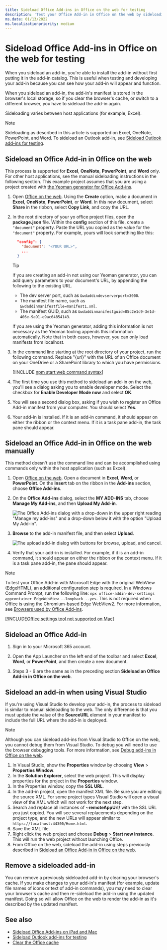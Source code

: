 ```yaml
---
title: Sideload Office Add-ins in Office on the web for testing
description: 'Test your Office Add-in in Office on the web by sideloading.'
ms.date: 01/13/2022
ms.localizationpriority: medium
---
```


# Sideload Office Add-ins in Office on the web for testing

When you sideload an add-in, you're able to install the add-in without first putting it in the add-in catalog. This is useful when testing and developing your add-in because you can see how your add-in will appear and function.

When you sideload an add-in, the add-in's manifest is stored in the browser's local storage, so if you clear the browser's cache, or switch to a different browser, you have to sideload the add-in again.

Sideloading varies between host applications (for example, Excel).

> [!NOTE]
> Sideloading as described in this article is supported on Excel, OneNote, PowerPoint, and Word. To sideload an Outlook add-in, see [Sideload Outlook add-ins for testing](../outlook/sideload-outlook-add-ins-for-testing.md).

## Sideload an Office Add-in in Office on the web

This process is supported for **Excel**, **OneNote**, **PowerPoint**, and **Word** only. For other host applications, see the manual sideloading instructions in the following section. This example project assumes that you are using a project created with [the Yeoman generator for Office Add-ins](https://github.com/OfficeDev/generator-office).

1. Open [Office on the web](https://office.live.com/). Using the **Create** option, make a document in **Excel**, **OneNote**, **PowerPoint**, or **Word**. In this new document, select **Share** in the ribbon, select **Copy Link**, and copy the URL.

1. In the root directory of your yo office project files, open the **package.json** file. Within the **config** section of this file, create a `"document"` property. Paste the URL you copied as the value for the `"document"` property. For example, yours will look something like this:

    ```json
      "config": {
        "document": "<YOUR URL>",
        ...
      }
    ```

    > [!TIP]
    > If you are creating an add-in not using our Yeoman generator, you can add query parameters to your document's URL, by appending the following to the existing URL.
    >
    > - The dev server port, such as `&wdaddindevserverport=3000`.
    > - The manifest file name, such as `&wdaddinmanifestfile=manifest1.xml`.
    > - The manifest GUID, such as `&wdaddinmanifestguid=05c2e1c9-3e1d-406e-9a91-e9ac64854143`.
    >
    > If you are using the Yeoman generator, adding this information is not necessary as the Yeoman tooling appends this information automatically.
    > Note that in both cases, however, you can only load manifests from localhost.

1. In the command line starting at the root directory of your project, run the following command. Replace "{url}" with the URL of an Office document on your OneDrive or a SharePoint library to which you have permissions.

    [!INCLUDE [npm start:web command syntax](../includes/start-web-sideload-instructions.md)]

1. The first time you use this method to sideload an add-in on the web, you'll see a dialog asking you to enable developer mode. Select the checkbox for **Enable Developer Mode now** and select **OK**.

1. You will see a second dialog box, asking if you wish to register an Office Add-in manifest from your computer. You should select **Yes**.

1. Your add-in is installed. If it is an add-in command, it should appear on either the ribbon or the context menu. If it is a task pane add-in, the task pane should appear.

## Sideload an Office Add-in in Office on the web manually

This method doesn't use the command line and can be accomplished using commands only within the host application (such as Excel).

1. Open [Office on the web](https://office.live.com/). Open a document in **Excel**, **Word**, or **PowerPoint**. On the **Insert** tab on the ribbon in the **Add-ins** section, choose **Office Add-ins**.

1. On the **Office Add-ins** dialog, select the **MY ADD-INS** tab, choose **Manage My Add-ins**, and then **Upload My Add-in**.

    ![The Office Add-ins dialog with a drop-down in the upper right reading "Manage my add-ins" and a drop-down below it with the option "Upload My Add-in".](../images/office-add-ins-my-account.png)

1. **Browse** to the add-in manifest file, and then select **Upload**.

    ![The upload add-in dialog with buttons for browse, upload, and cancel.](../images/upload-add-in.png)

1. Verify that your add-in is installed. For example, if it is an add-in command, it should appear on either the ribbon or the context menu. If it is a task pane add-in, the pane should appear.

> [!NOTE]
> To test your Office Add-in with Microsoft Edge with the original WebView (EdgeHTML), an additional configuration step is required. In a Windows Command Prompt, run the following line: `npx office-addin-dev-settings appcontainer EdgeWebView --loopback --yes`. This is not required when Office is using the Chromium-based Edge WebView2. For more information, see [Browsers used by Office Add-ins](../concepts/browsers-used-by-office-web-add-ins.md).

[!INCLUDE[Office settings tool not supported on Mac](../includes/tool-nonsupport-mac-note.md)]

## Sideload an Office Add-in

1. Sign in to your Microsoft 365 account.

1. Open the App Launcher on the left end of the toolbar and select **Excel**, **Word**, or **PowerPoint**, and then create a new document.

1. Steps 3 - 6 are the same as in the preceding section **Sideload an Office Add-in in Office on the web**.

## Sideload an add-in when using Visual Studio

If you're using Visual Studio to develop your add-in, the process to sideload is similar to manual sideloading to the web. The only difference is that you must update the value of the **SourceURL** element in your manifest to include the full URL where the add-in is deployed.

> [!NOTE]
> Although you can sideload add-ins from Visual Studio to Office on the web, you cannot debug them from Visual Studio. To debug you will need to use the browser debugging tools. For more information, see [Debug add-ins in Office on the web](debug-add-ins-in-office-online.md).

1. In Visual Studio, show the **Properties** window by choosing **View** > **Properties Window**.
1. In the **Solution Explorer**, select the web project. This will display properties for the project in the **Properties** window.
1. In the Properties window, copy the **SSL URL**.
1. In the add-in project, open the manifest XML file. Be sure you are editing the source XML. For some project types Visual Studio will open a visual view of the XML which will not work for the next step.
1. Search and replace all instances of **~remoteAppUrl/** with the SSL URL you just copied. You will see several replacements depending on the project type, and the new URLs will appear similar to `https://localhost:44300/Home.html`.
1. Save the XML file.
1. Right click the web project and choose **Debug** > **Start new instance**. This will run the web project without launching Office.
1. From Office on the web, sideload the add-in using steps previously described in [Sideload an Office Add-in in Office on the web](#sideload-an-office-add-in-in-office-on-the-web).

## Remove a sideloaded add-in

You can remove a previously sideloaded add-in by clearing your browser's cache. If you make changes to your add-in's manifest (for example, update file names of icons or text of add-in commands), you may need to clear your browser's cache and then re-sideload the add-in using the updated manifest. Doing so will allow Office on the web to render the add-in as it's described by the updated manifest.

## See also

- [Sideload Office Add-ins on iPad and Mac](sideload-an-office-add-in-on-ipad-and-mac.md)
- [Sideload Outlook add-ins for testing](../outlook/sideload-outlook-add-ins-for-testing.md)
- [Clear the Office cache](clear-cache.md)
